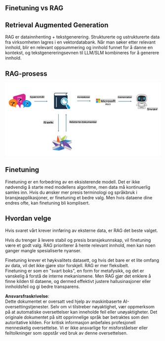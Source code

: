 ## Finetuning vs RAG

## Retrieval Augmented Generation

RAG er datainnhenting + tekstgenerering. Strukturerte og ustrukturerte data fra virksomheten lagres i en vektordatabank. Når man søker etter relevant innhold, blir en relevant oppsummering og innhold funnet for å danne en kontekst, og tekstgenereringsevnen til LLM/SLM kombineres for å generere innhold.

## RAG-prosess
![FinetuningvsRAG](../../../../translated_images/rag.36e7cb856f120334d577fde60c6a5d7c5eecae255dac387669303d30b4b3efa4.no.png)

## Finetuning
Finetuning er en forbedring av en eksisterende modell. Det er ikke nødvendig å starte med modellens algoritme, men data må kontinuerlig samles inn. Hvis du ønsker mer presis terminologi og språkbruk i bransjeapplikasjoner, er finetuning et bedre valg. Men hvis dataene dine endres ofte, kan finetuning bli komplisert.

## Hvordan velge
Hvis svaret vårt krever innføring av eksterne data, er RAG det beste valget.

Hvis du trenger å levere stabil og presis bransjekunnskap, vil finetuning være et godt valg. RAG prioriterer å hente relevant innhold, men kan noen ganger mangle spesialiserte nyanser.

Finetuning krever et høykvalitets datasett, og hvis det bare er et lite omfang av data, vil det ikke gjøre stor forskjell. RAG er mer fleksibelt.  
Finetuning er som en "svart boks", en form for metafysikk, og det er vanskelig å forstå de interne mekanismene. Men RAG gjør det enklere å finne kilden til dataene, og dermed effektivt justere hallusinasjoner eller innholdsfeil og gi bedre transparens.

**Ansvarsfraskrivelse**:  
Dette dokumentet er oversatt ved hjelp av maskinbaserte AI-oversettingstjenester. Selv om vi tilstreber nøyaktighet, vær oppmerksom på at automatiske oversettelser kan inneholde feil eller unøyaktigheter. Det originale dokumentet på sitt opprinnelige språk bør betraktes som den autoritative kilden. For kritisk informasjon anbefales profesjonell menneskelig oversettelse. Vi er ikke ansvarlige for misforståelser eller feiltolkninger som oppstår ved bruk av denne oversettelsen.
